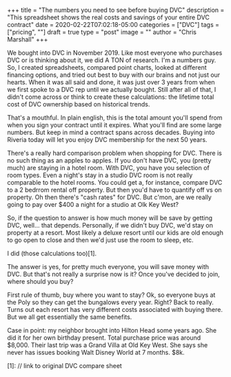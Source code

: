 +++
title = "The numbers you need to see before buying DVC"
description = "This spreadsheet shows the real costs and savings of your entire DVC contract"
date = 2020-02-22T07:02:18-05:00
categories = ["DVC"]
tags = ["pricing", ""]
draft = true
type = "post"
image = ""
author = "Chris Marshall"
+++

We bought into DVC in November 2019. Like most everyone who purchases DVC or is thinking about it, we did A TON of research. I'm a numbers guy. So, I created spreadsheets, compared point charts, looked at different financing options, and tried out best to buy with our brains and not just our hearts. When it was all said and done, it was just over 3 years from when we first spoke to a DVC rep until we actually bought. Still after all of that, I didn't come across or think to create these calculations: the lifetime total cost of DVC ownership based on historical trends.

That's a mouthful. In plain english, this is the total amount you'll spend from when you sign your contract until it expires. What you'll find are some large numbers. But keep in mind a contract spans across decades. Buying into Riveria today will let you enjoy DVC membership for the next 50 years.

There's a really hard comparison problem when shopping for DVC. There is no such thing as an apples to apples. If you don't have DVC, you (pretty much) are staying in a hotel room. With DVC, you have you selection of room types. Even a night's stay in a studio DVC room is not really comparable to the hotel rooms. You could get a, for instance, compare DVC to a 2 bedrrom rental off property. But then you'd have to quantify off vs on property. Oh then there's "cash rates" for DVC. But c'mon, are we really going to pay over $400 a night for a studio at Olk Key West?

So, if the question to answer is how much money will be save by getting DVC, well... that depends. Personally, if we didn't buy DVC, we'd stay on property at a resort. Most likely a deluxe resort until our kids are old enough to go open to close and then we'd just use the room to sleep, etc.

I did (those calculations too)[1].

The answer is yes, for pretty much everyone, you will save money with DVC. But that's not really a surprise now is it? Once you've decided to join, where should you buy?

First rule of thumb, buy where you want to stay? Ok, so everyone buys at the Poly so they can get the bungalows every year. Right? Back to really. Turns out each resort has very different costs associated with buying there. But we all get essentially the same benefits. 

Case in point: my neighbor brought into Hilton Head some years ago. She did it for her own birthday present. Total purchase price was around $8,000. Their last trip was a Grand Villa at Old Key West. She says she never has issues booking Walt Disney World at 7 months. $8k.



[1]: // link to original DVC compare sheet
